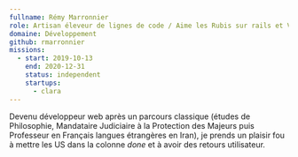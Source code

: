 ```yaml
---
fullname: Rémy Marronnier
role: Artisan éleveur de lignes de code / Aime les Rubis sur rails et VueJS
domaine: Développement
github: rmarronnier
missions:
  - start: 2019-10-13
    end: 2020-12-31
    status: independent
    startups:
      - clara
---
```

Devenu développeur web après un parcours classique (études de Philosophie, Mandataire Judiciaire à la Protection des Majeurs puis Professeur en Français langues étrangères en Iran), je prends un plaisir fou à mettre les US dans la colonne *done* et à avoir des retours utilisateur.